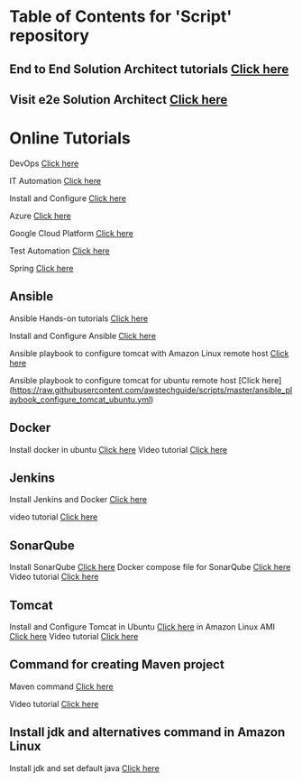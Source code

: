 # Table of Contents for 'Script' repository

## End to End Solution Architect tutorials [Click here](https://www.youtube.com/channel/UC5Juuk7aTvbRmrABMq4onJA/videos)

## Visit e2e Solution Architect [Click here](www.e2eSolutionArchitect.com)

# Online Tutorials
DevOps [Click here](https://www.youtube.com/watch?v=1dwsr0v0FAg&list=PLuBBTh-4TzDlC1y8XEGH-PWPhvukSKChi)

IT Automation [Click here](https://www.youtube.com/watch?v=EGWyN6DMI1g&list=PLuBBTh-4TzDkWz4LlACiPK2jDiWjU-mMJ)

Install and Configure [Click here](https://www.youtube.com/watch?v=ftAWCI_z1Lg&list=PLuBBTh-4TzDl8KsOCTNhABDhdrD_8V1nx)

Azure [Click here](https://www.youtube.com/watch?v=iYfSMjbjL50&list=PLuBBTh-4TzDmj9c2kW24q5C2IfGXMMt4a)

Google Cloud Platform [Click here](https://www.youtube.com/watch?v=UI1Lv1Ageso&list=PLuBBTh-4TzDnkaORFW-MhhHp9PU-n9CKW)

Test Automation [Click here](https://www.youtube.com/watch?v=Ny_8ikCbmcQ&list=PLuBBTh-4TzDk2qlFE86Y4C-UukuCxE775)

Spring [Click here](https://www.youtube.com/watch?v=95-TwERKKRc&list=PLuBBTh-4TzDlcxArXnYQR0zeZglAG_9eu)


## Ansible
Ansible Hands-on tutorials [Click here](https://www.youtube.com/watch?v=EGWyN6DMI1g&list=PLuBBTh-4TzDkWz4LlACiPK2jDiWjU-mMJ)

Install and Configure Ansible [Click here](https://raw.githubusercontent.com/awstechguide/scripts/master/ansible.md)


Ansible playbook to configure tomcat with Amazon Linux remote host [Click here](https://raw.githubusercontent.com/awstechguide/scripts/master/ansible_configure_tomcat_amazon_linux.yml)

Ansible playbook to configure tomcat for ubuntu remote host [Click here] (https://raw.githubusercontent.com/awstechguide/scripts/master/ansible_playbook_configure_tomcat_ubuntu.yml)


## Docker
Install docker in ubuntu [Click here](https://raw.githubusercontent.com/awstechguide/scripts/master/install-docker.sh)
Video tutorial [Click here](https://www.youtube.com/watch?v=ftAWCI_z1Lg)

## Jenkins
Install Jenkins and Docker [Click here](https://raw.githubusercontent.com/awstechguide/scripts/master/install-jenkins-docker.sh)

video tutorial [Click here](https://www.youtube.com/watch?v=2cDl2E9h-6M)

## SonarQube 
Install SonarQube [Click here]( https://raw.githubusercontent.com/awstechguide/scripts/master/install-sonar-docker.md)
Docker compose file for SonarQube [Click here](https://raw.githubusercontent.com/awstechguide/scripts/master/docker-compose.yml)
Video tutorial [Click here](https://www.youtube.com/watch?v=-aDjIMwYy34)


## Tomcat
Install and Configure Tomcat 
in Ubuntu [Click here](https://raw.githubusercontent.com/awstechguide/scripts/master/install-tomcat-in-ubuntu.md)
in Amazon Linux AMI [Click here](https://raw.githubusercontent.com/awstechguide/scripts/master/install-tomcat-ec2-linux.md )
Video tutorial [Click here](https://www.youtube.com/watch?v=BGwW-22m_Hs)


## Command for creating Maven project
Maven command [Click here](https://raw.githubusercontent.com/awstechguide/scripts/master/create-maven-project-cmd.md)

Video tutorial [Click here](https://www.youtube.com/watch?v=y4UYX0ZPqcM)

## Install jdk and alternatives command in Amazon Linux
Install jdk and set default java [Click here](https://raw.githubusercontent.com/awstechguide/scripts/master/install-java.sh)


